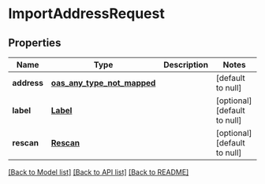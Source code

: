 # ImportAddressRequest
## Properties

| Name | Type | Description | Notes |
|------------ | ------------- | ------------- | -------------|
| **address** | [**oas_any_type_not_mapped**](.md) |  | [default to null] |
| **label** | [**Label**](Label.md) |  | [optional] [default to null] |
| **rescan** | [**Rescan**](Rescan.md) |  | [optional] [default to null] |

[[Back to Model list]](../README.md#documentation-for-models) [[Back to API list]](../README.md#documentation-for-api-endpoints) [[Back to README]](../README.md)


